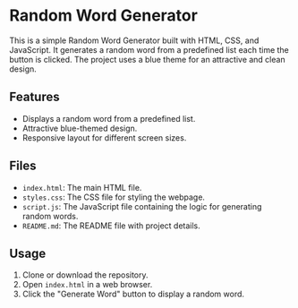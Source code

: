# Random Word Generator

This is a simple Random Word Generator built with HTML, CSS, and JavaScript. It generates a random word from a predefined list each time the button is clicked. The project uses a blue theme for an attractive and clean design.

## Features

- Displays a random word from a predefined list.
- Attractive blue-themed design.
- Responsive layout for different screen sizes.

## Files

- `index.html`: The main HTML file.
- `styles.css`: The CSS file for styling the webpage.
- `script.js`: The JavaScript file containing the logic for generating random words.
- `README.md`: The README file with project details.

## Usage

1. Clone or download the repository.
2. Open `index.html` in a web browser.
3. Click the "Generate Word" button to display a random word.
